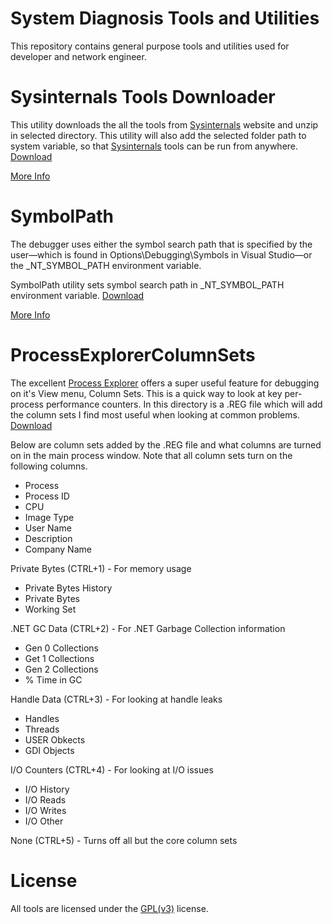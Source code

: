 # System Diagnosis Tools and Utilities
This repository contains general purpose tools and utilities used for developer and network engineer. 

# Sysinternals Tools Downloader
This utility downloads the all the tools from [Sysinternals](https://technet.microsoft.com/en-us/sysinternals/bb545021.aspx) website and unzip in selected directory. This utility will also add the selected folder path to system variable, so that [Sysinternals](https://technet.microsoft.com/en-us/sysinternals/bb545021.aspx) tools can be run from anywhere. [Download](https://github.com/abhishekgoenka/tools-and-utilities/blob/master/tools/binaries/SysinternalsToolsDownloader.exe) 

[More Info](https://github.com/abhishekgoenka/tools-and-utilities/tree/master/tools/SysinternalsToolDownloader)

# SymbolPath
The debugger uses either the symbol search path that is specified by the user—which is found in Options\Debugging\Symbols in Visual Studio—or the _NT_SYMBOL_PATH environment variable. 

SymbolPath utility sets symbol search path in _NT_SYMBOL_PATH environment variable. [Download](https://github.com/abhishekgoenka/tools-and-utilities/blob/master/tools/binaries/SymbolPath.exe) 

[More Info](https://github.com/abhishekgoenka/tools-and-utilities/tree/master/tools/SymbolPath/SymbolPath.Console)

# ProcessExplorerColumnSets
The excellent [Process Explorer](https://technet.microsoft.com/en-us/sysinternals/processexplorer.aspx) offers a super useful feature for debugging on it's View menu, Column Sets. This is a quick way to look at key per-process performance counters. In this directory is a .REG file which will add the column sets I find most useful when looking at common problems. [Download](https://github.com/abhishekgoenka/tools-and-utilities/blob/master/tools/binaries/ProcessExplorerColumnSets.reg) 

Below are column sets added by the .REG file and what columns are turned on in the main process window. Note that all column sets turn on the following columns.

* Process 
* Process ID 
* CPU 
* Image Type 
* User Name 
* Description 
* Company Name 

Private Bytes (CTRL+1) - For memory usage
* Private Bytes History 
* Private Bytes 
* Working Set 

.NET GC Data (CTRL+2) - For .NET Garbage Collection information
* Gen 0 Collections 
* Get 1 Collections 
* Gen 2 Collections 
* % Time in GC 

Handle Data (CTRL+3) - For looking at handle leaks
* Handles 
* Threads 
* USER Obkects 
* GDI Objects 

I/O Counters (CTRL+4) - For looking at I/O issues
* I/O History 
* I/O Reads 
* I/O Writes 
* I/O Other 

None (CTRL+5) - Turns off all but the core column sets


# License
All tools are licensed under the [GPL(v3)](https://www.gnu.org/licenses/gpl-3.0.en.html) license.